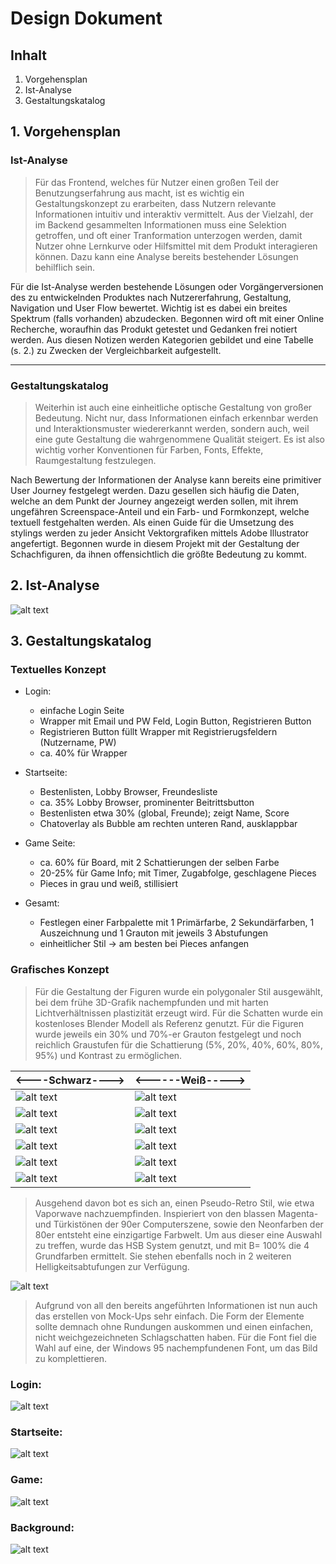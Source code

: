 # Design Dokument



## Inhalt

1. Vorgehensplan
2. Ist-Analyse
3. Gestaltungskatalog

## 1. Vorgehensplan

### Ist-Analyse
 
> Für das Frontend, welches für Nutzer einen großen Teil der Benutzungserfahrung aus macht, ist es wichtig ein Gestaltungskonzept zu erarbeiten, dass Nutzern relevante Informationen intuitiv und interaktiv vermittelt. Aus der Vielzahl, der im Backend gesammelten Informationen muss eine Selektion getroffen, und oft einer Tranformation unterzogen werden, damit Nutzer ohne Lernkurve oder Hilfsmittel mit dem Produkt interagieren können. Dazu kann eine Analyse bereits bestehender Lösungen behilflich sein. 

Für die Ist-Analyse werden bestehende Lösungen oder Vorgängerversionen des zu entwickelnden Produktes nach Nutzererfahrung, Gestaltung, Navigation und User Flow bewertet. Wichtig ist es dabei ein breites Spektrum (falls vorhanden) abzudecken. Begonnen wird oft mit einer Online Recherche, woraufhin das Produkt getestet und Gedanken frei notiert werden. Aus diesen Notizen werden Kategorien gebildet und eine Tabelle (s. 2.) zu Zwecken der Vergleichbarkeit aufgestellt. 

---------
### Gestaltungskatalog

> Weiterhin ist auch eine einheitliche optische Gestaltung von großer Bedeutung. Nicht nur, dass Informationen einfach erkennbar werden und Interaktionsmuster wiedererkannt werden, sondern auch, weil eine gute Gestaltung die wahrgenommene Qualität steigert. Es ist also wichtig vorher Konventionen für Farben, Fonts, Effekte, Raumgestaltung festzulegen.

Nach Bewertung der Informationen der Analyse kann bereits eine primitiver User Journey festgelegt werden. Dazu gesellen sich häufig die Daten, welche an dem Punkt der Journey angezeigt werden sollen, mit ihrem ungefähren Screenspace-Anteil und ein Farb- und Formkonzept, welche textuell festgehalten werden. Als einen Guide für die Umsetzung des stylings werden zu jeder Ansicht Vektorgrafiken mittels Adobe Illustrator angefertigt. Begonnen wurde in diesem Projekt mit der Gestaltung der Schachfiguren, da ihnen offensichtlich die größte Bedeutung zu kommt.

## 2. Ist-Analyse

![alt text](image-3.png)

## 3. Gestaltungskatalog

### Textuelles Konzept


- Login:
    - einfache Login Seite
    - Wrapper mit Email und PW Feld, Login Button, Registrieren Button
    - Registrieren Button füllt Wrapper mit Registrierugsfeldern (Nutzername, PW)
    - ca. 40% für Wrapper

- Startseite:
    - Bestenlisten, Lobby Browser, Freundesliste
    - ca. 35% Lobby Browser, prominenter Beitrittsbutton
    - Bestenlisten etwa 30% (global, Freunde); zeigt Name, Score
    - Chatoverlay als Bubble am rechten unteren Rand, ausklappbar

- Game Seite:
    - ca. 60% für Board, mit 2 Schattierungen der selben Farbe
    - 20-25% für Game Info; mit Timer, Zugabfolge, geschlagene Pieces
    - Pieces in grau und weiß, stillisiert

- Gesamt:
    - Festlegen einer Farbpalette mit 1 Primärfarbe, 2 Sekundärfarben, 1 Auszeichnung und 1 Grauton mit jeweils 3 Abstufungen
    - einheitlicher Stil -> am besten bei Pieces anfangen

### Grafisches Konzept

>Für die Gestaltung der Figuren wurde ein polygonaler Stil ausgewählt, bei dem frühe 3D-Grafik nachempfunden und mit harten Lichtverhältnissen plastizität erzeugt wird. Für die Schatten wurde ein kostenloses Blender Modell als Referenz genutzt. Für die Figuren wurde jeweils ein 30% und 70%-er Grauton festgelegt und noch reichlich Graustufen für die Schattierung (5%, 20%, 40%, 60%, 80%, 95%) und Kontrast zu ermöglichen.


|<----Schwarz---->|<------Weiß----->|
|-----------------|-----------------|
|![alt text](Bauer.svg)| ![alt text](Bauer_w.svg)|
|![alt text](Dame.svg)| ![alt text](Dame_w.svg)|
|![alt text](König.svg)| ![alt text](König_w.svg)|
|![alt text](Turm.svg)| ![alt text](Turm_w.svg)|
|![alt text](Springer.svg)| ![alt text](Springer_w.svg)|
|![alt text](Läufer.svg)| ![alt text](Läufer_w.svg)|

>Ausgehend davon bot es sich an, einen Pseudo-Retro Stil, wie etwa Vaporwave nachzuempfinden. Inspieriert von den blassen Magenta- und Türkistönen der 90er Computerszene, sowie den Neonfarben der 80er entsteht eine einzigartige Farbwelt. Um aus dieser eine Auswahl zu treffen, wurde das HSB System genutzt, und mit B= 100% die 4 Grundfarben ermittelt. Sie stehen ebenfalls noch in 2 weiteren Helligkeitsabtufungen zur Verfügung.

![alt text](Palette.png)

>Aufgrund von all den bereits angeführten Informationen ist nun auch das erstellen von Mock-Ups sehr einfach. Die Form der Elemente sollte demnach ohne Rundungen auskommen und einen einfachen, nicht weichgezeichneten Schlagschatten haben. Für die Font fiel die Wahl auf eine, der Windows 95 nachempfundenen Font, um das Bild zu komplettieren.

### Login:

![alt text](Login.png)

### Startseite:

![alt text](Dashboard.png)

### Game:

![alt text](Gameboard.png)

### Background:

![alt text](Background.svg)



